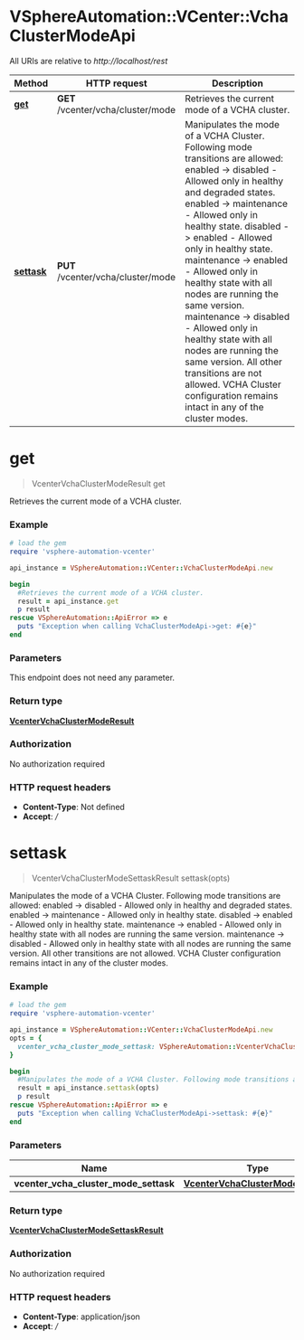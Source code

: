 # VSphereAutomation::VCenter::VchaClusterModeApi

All URIs are relative to *http://localhost/rest*

Method | HTTP request | Description
------------- | ------------- | -------------
[**get**](VchaClusterModeApi.md#get) | **GET** /vcenter/vcha/cluster/mode | Retrieves the current mode of a VCHA cluster.
[**settask**](VchaClusterModeApi.md#settask) | **PUT** /vcenter/vcha/cluster/mode | Manipulates the mode of a VCHA Cluster. Following mode transitions are allowed:  enabled -&gt; disabled - Allowed only in healthy and degraded states.  enabled -&gt; maintenance - Allowed only in healthy state.  disabled -&gt; enabled - Allowed only in healthy state.  maintenance -&gt; enabled - Allowed only in healthy state with all nodes are running the same version.  maintenance -&gt; disabled - Allowed only in healthy state with all nodes are running the same version.  All other transitions are not allowed.   VCHA Cluster configuration remains intact in any of the cluster modes. 


# **get**
> VcenterVchaClusterModeResult get

Retrieves the current mode of a VCHA cluster.

### Example
```ruby
# load the gem
require 'vsphere-automation-vcenter'

api_instance = VSphereAutomation::VCenter::VchaClusterModeApi.new

begin
  #Retrieves the current mode of a VCHA cluster.
  result = api_instance.get
  p result
rescue VSphereAutomation::ApiError => e
  puts "Exception when calling VchaClusterModeApi->get: #{e}"
end
```

### Parameters
This endpoint does not need any parameter.

### Return type

[**VcenterVchaClusterModeResult**](VcenterVchaClusterModeResult.md)

### Authorization

No authorization required

### HTTP request headers

 - **Content-Type**: Not defined
 - **Accept**: */*



# **settask**
> VcenterVchaClusterModeSettaskResult settask(opts)

Manipulates the mode of a VCHA Cluster. Following mode transitions are allowed:  enabled -> disabled - Allowed only in healthy and degraded states.  enabled -> maintenance - Allowed only in healthy state.  disabled -> enabled - Allowed only in healthy state.  maintenance -> enabled - Allowed only in healthy state with all nodes are running the same version.  maintenance -> disabled - Allowed only in healthy state with all nodes are running the same version.  All other transitions are not allowed.   VCHA Cluster configuration remains intact in any of the cluster modes. 

### Example
```ruby
# load the gem
require 'vsphere-automation-vcenter'

api_instance = VSphereAutomation::VCenter::VchaClusterModeApi.new
opts = {
  vcenter_vcha_cluster_mode_settask: VSphereAutomation::VcenterVchaClusterModeSettask.new # VcenterVchaClusterModeSettask | 
}

begin
  #Manipulates the mode of a VCHA Cluster. Following mode transitions are allowed:  enabled -> disabled - Allowed only in healthy and degraded states.  enabled -> maintenance - Allowed only in healthy state.  disabled -> enabled - Allowed only in healthy state.  maintenance -> enabled - Allowed only in healthy state with all nodes are running the same version.  maintenance -> disabled - Allowed only in healthy state with all nodes are running the same version.  All other transitions are not allowed.   VCHA Cluster configuration remains intact in any of the cluster modes. 
  result = api_instance.settask(opts)
  p result
rescue VSphereAutomation::ApiError => e
  puts "Exception when calling VchaClusterModeApi->settask: #{e}"
end
```

### Parameters

Name | Type | Description  | Notes
------------- | ------------- | ------------- | -------------
 **vcenter_vcha_cluster_mode_settask** | [**VcenterVchaClusterModeSettask**](VcenterVchaClusterModeSettask.md)|  | [optional] 

### Return type

[**VcenterVchaClusterModeSettaskResult**](VcenterVchaClusterModeSettaskResult.md)

### Authorization

No authorization required

### HTTP request headers

 - **Content-Type**: application/json
 - **Accept**: */*



